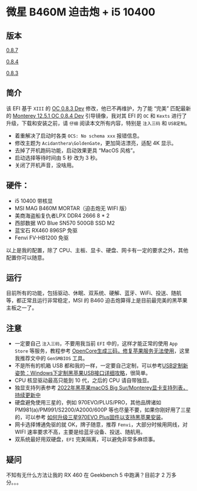 # 微星 B460M 迫击炮 + i5 10400

## 版本

[0.8.7](/guoshuohui/Hackintosh-MSI-MAG-B460M-MORTAR/0.8.3)

[0.8.4](/guoshuohui/Hackintosh-MSI-MAG-B460M-MORTAR/main)

[0.8.3](/guoshuohui/Hackintosh-MSI-MAG-B460M-MORTAR/0.8.3)

## 简介

该 EFI 基于 `XIII` 的 [OC 0.8.3 Dev](https://heipg.cn/efi/msi-b460m-mortar-i5-10500-uhd630-rx570-opencore-083-dev.html) 修改，他已不再维护，为了能 “完美” 匹配最新的 [Monterey 12.5.1 OC 0.8.4 Dev](https://heipg.cn/macos/macos-monterey-12-5-1-21g83-opencore-084-clover-r5148-firpe.html) 引导镜像，我对其 EFI 的 `OC` 和 `Kexts` 进行了升级，下载和安装之前，请 `仔细` 阅读本文所有内容，特别是 `注入三码` 和 `USB定制`。

- 着重解决了启动时各类 `OCS: No schema xxx` 报错信息。
- 修改主题为 `Acidanthera\GoldenGate`，更加简洁漂亮，适配 4K 显示。
- 去掉了开机跑码功能，启动效果更具 “MacOS 风格”。
- 启动选择等待时间由 5 秒 改为 3 秒。
- 关闭了开机声音，没啥用。

## 硬件：

- i5 10400 带核显
- MSI MAG B460M MORTAR（迫击炮无 WIFI 版）
- 美商海盗船复仇者LPX DDR4 2666 8 * 2
- 西部数据 WD Blue SN570 500GB SSD M2
- 蓝宝石 RX460 896SP 免驱
- Fenvi FV-HB1200 免驱

以上是我的配置，除了 CPU、主板、显卡、硬盘、网卡有一定的要求之外，其他配置你可以随意。

## 运行

目前所有的功能，包括驱动、休眠、双系统、硬解、蓝牙、WiFi、投送、随航等，都正常且运行非常稳定，MSI 的 B460 迫击炮算得上是目前最完美的黑苹果主板之一了。

## 注意

- 一定要自己 `注入三码`，不要用我当前 `EFI` 中的，这样才能正常的使用 `App Store` 等服务，教程参考 [OpenCore生成三码，修复苹果服务无法使用](https://heipg.cn/tutorial/macserial-and-iservice-opencore.html)，这里我推荐文中的 `GenSMBIOS` 工具。
- 不是所有的机箱 USB 都和我的一样，一定要自己定制，可以参考[USB定制新姿势：Windows下定制黑苹果USB接口详细攻略](https://heipg.cn/tutorial/customize-usb-port-windows.html)，很简单。
- CPU 核显驱动最高只能到 10 代，之后的 CPU 请自带独显。
- 独显支持列表参考 [2022年黑苹果macOS Big Sur/Monterey显卡支持列表，持续更新中](https://heipg.cn/tutorial/gpu-support-for-hackintosh.html)
- 硬盘避免使用三星的，例如 970EVO/PLUS/PRO，其他品牌诸如 PM981(a)/PM991/S2200/A2000/600P 等也尽量不要，如果你刚好用了三星的，可以参考 [如何升级三星970EVO Plus固件以支持黑苹果安装](https://heipg.cn/tutorial/updating-970evo-plus-for-macos.html)。
- 网卡选择博通免驱的就 OK，牌子随意，推荐 `Fenvi`，大部分时候用网线，对 WIFI 速率要求不高，主要是给蓝牙设备、投送、随航用。
- 双系统最好用双硬盘，`EFI` 完美隔离，可以避免非常多麻烦事。

## 疑问

不知有无什么方法让我的 RX 460 在 Geekbench 5 中跑满？目前才 2 万多分。。。